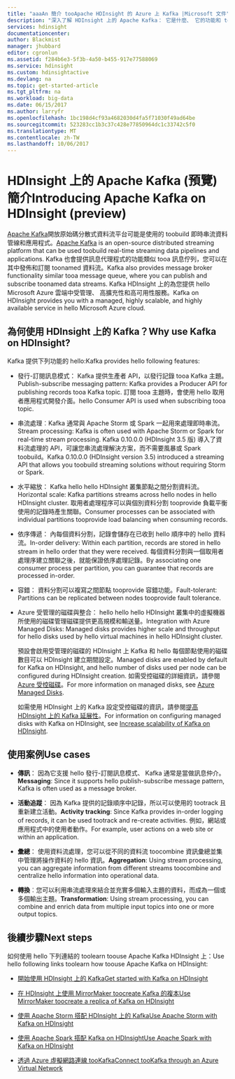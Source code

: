 ```yaml
---
title: "aaaAn 簡介 tooApache HDInsight 的 Azure 上 Kafka |Microsoft 文件"
description: "深入了解 HDInsight 上的 Apache Kafka： 它是什麼、 它的功能和 toofind 範例及取得啟動資訊。"
services: hdinsight
documentationcenter: 
author: Blackmist
manager: jhubbard
editor: cgronlun
ms.assetid: f284b6e3-5f3b-4a50-b455-917e77588069
ms.service: hdinsight
ms.custom: hdinsightactive
ms.devlang: na
ms.topic: get-started-article
ms.tgt_pltfrm: na
ms.workload: big-data
ms.date: 06/15/2017
ms.author: larryfr
ms.openlocfilehash: 1bc198d4cf93a4682030d4fa5f71030f49ad64be
ms.sourcegitcommit: 523283cc1b3c37c428e77850964dc1c33742c5f0
ms.translationtype: MT
ms.contentlocale: zh-TW
ms.lasthandoff: 10/06/2017
---
```

# <a name="introducing-apache-kafka-on-hdinsight-preview"></a><span data-ttu-id="5e94d-103">HDInsight 上的 Apache Kafka (預覽) 簡介</span><span class="sxs-lookup"><span data-stu-id="5e94d-103">Introducing Apache Kafka on HDInsight (preview)</span></span>

<span data-ttu-id="5e94d-104">[Apache Kafka](https://kafka.apache.org)開放原始碼分散式資料流平台可能是使用的 toobuild 即時串流資料管線和應用程式。</span><span class="sxs-lookup"><span data-stu-id="5e94d-104">[Apache Kafka](https://kafka.apache.org) is an open-source distributed streaming platform that can be used toobuild real-time streaming data pipelines and applications.</span></span> <span data-ttu-id="5e94d-105">Kafka 也會提供訊息代理程式的功能類似 tooa 訊息佇列，您可以在其中發佈和訂閱 toonamed 資料流。</span><span class="sxs-lookup"><span data-stu-id="5e94d-105">Kafka also provides message broker functionality similar tooa message queue, where you can publish and subscribe toonamed data streams.</span></span> <span data-ttu-id="5e94d-106">Kafka HDInsight 上的為您提供 hello Microsoft Azure 雲端中受管理、 高擴充性和高可用性服務。</span><span class="sxs-lookup"><span data-stu-id="5e94d-106">Kafka on HDInsight provides you with a managed, highly scalable, and highly available service in hello Microsoft Azure cloud.</span></span>

## <a name="why-use-kafka-on-hdinsight"></a><span data-ttu-id="5e94d-107">為何使用 HDInsight 上的 Kafka？</span><span class="sxs-lookup"><span data-stu-id="5e94d-107">Why use Kafka on HDInsight?</span></span>

<span data-ttu-id="5e94d-108">Kafka 提供下列功能的 hello:</span><span class="sxs-lookup"><span data-stu-id="5e94d-108">Kafka provides hello following features:</span></span>

* <span data-ttu-id="5e94d-109">發行-訂閱訊息模式： Kafka 提供生產者 API，以發行記錄 tooa Kafka 主題。</span><span class="sxs-lookup"><span data-stu-id="5e94d-109">Publish-subscribe messaging pattern: Kafka provides a Producer API for publishing records tooa Kafka topic.</span></span> <span data-ttu-id="5e94d-110">訂閱 tooa 主題時，會使用 hello 取用者應用程式開發介面。</span><span class="sxs-lookup"><span data-stu-id="5e94d-110">hello Consumer API is used when subscribing tooa topic.</span></span>

* <span data-ttu-id="5e94d-111">串流處理︰Kafka 通常與 Apache Storm 或 Spark 一起用來處理即時串流。</span><span class="sxs-lookup"><span data-stu-id="5e94d-111">Stream processing: Kafka is often used with Apache Storm or Spark for real-time stream processing.</span></span> <span data-ttu-id="5e94d-112">Kafka 0.10.0.0 (HDInsight 3.5 版) 導入了資料流處理的 API，可讓您串流處理解決方案，而不需要風暴或 Spark toobuild。</span><span class="sxs-lookup"><span data-stu-id="5e94d-112">Kafka 0.10.0.0 (HDInsight version 3.5) introduced a streaming API that allows you toobuild streaming solutions without requiring Storm or Spark.</span></span>

* <span data-ttu-id="5e94d-113">水平縮放： Kafka hello hello HDInsight 叢集節點之間分割資料流。</span><span class="sxs-lookup"><span data-stu-id="5e94d-113">Horizontal scale: Kafka partitions streams across hello nodes in hello HDInsight cluster.</span></span> <span data-ttu-id="5e94d-114">取用者處理程序可以與個別資料分割 tooprovide 負載平衡使用的記錄時產生關聯。</span><span class="sxs-lookup"><span data-stu-id="5e94d-114">Consumer processes can be associated with individual partitions tooprovide load balancing when consuming records.</span></span>

* <span data-ttu-id="5e94d-115">依序傳遞： 內每個資料分割，記錄會儲存在已收到 hello 順序中的 hello 資料流。</span><span class="sxs-lookup"><span data-stu-id="5e94d-115">In-order delivery: Within each partition, records are stored in hello stream in hello order that they were received.</span></span> <span data-ttu-id="5e94d-116">每個資料分割與一個取用者處理序建立關聯之後，就能保證依序處理記錄。</span><span class="sxs-lookup"><span data-stu-id="5e94d-116">By associating one consumer process per partition, you can guarantee that records are processed in-order.</span></span>

* <span data-ttu-id="5e94d-117">容錯： 資料分割可以複寫之間節點 tooprovide 容錯功能。</span><span class="sxs-lookup"><span data-stu-id="5e94d-117">Fault-tolerant: Partitions can be replicated between nodes tooprovide fault tolerance.</span></span>

* <span data-ttu-id="5e94d-118">Azure 受管理的磁碟與整合： hello hello hello HDInsight 叢集中的虛擬機器所使用的磁碟管理磁碟提供更高規模和輸送量。</span><span class="sxs-lookup"><span data-stu-id="5e94d-118">Integration with Azure Managed Disks: Managed disks provides higher scale and throughput for hello disks used by hello virtual machines in hello HDInsight cluster.</span></span>

    <span data-ttu-id="5e94d-119">預設會啟用受管理的磁碟的 HDInsight 上 Kafka 和 hello 每個節點使用的磁碟數目可以 HDInsight 建立期間設定。</span><span class="sxs-lookup"><span data-stu-id="5e94d-119">Managed disks are enabled by default for Kafka on HDInsight, and hello number of disks used per node can be configured during HDInsight creation.</span></span> <span data-ttu-id="5e94d-120">如需受控磁碟的詳細資訊，請參閱 [Azure 受控磁碟](../virtual-machines/windows/managed-disks-overview.md)。</span><span class="sxs-lookup"><span data-stu-id="5e94d-120">For more information on managed disks, see [Azure Managed Disks](../virtual-machines/windows/managed-disks-overview.md).</span></span>

    <span data-ttu-id="5e94d-121">如需使用 HDInsight 上的 Kafka 設定受控磁碟的資訊，請參閱[提高 HDInsight 上的 Kafka 延展性](hdinsight-apache-kafka-scalability.md)。</span><span class="sxs-lookup"><span data-stu-id="5e94d-121">For information on configuring managed disks with Kafka on HDInsight, see [Increase scalability of Kafka on HDInsight](hdinsight-apache-kafka-scalability.md).</span></span>

## <a name="use-cases"></a><span data-ttu-id="5e94d-122">使用案例</span><span class="sxs-lookup"><span data-stu-id="5e94d-122">Use cases</span></span>

* <span data-ttu-id="5e94d-123">**傳訊**： 因為它支援 hello 發行-訂閱訊息模式、 Kafka 通常是當做訊息仲介。</span><span class="sxs-lookup"><span data-stu-id="5e94d-123">**Messaging**: Since it supports hello publish-subscribe message pattern, Kafka is often used as a message broker.</span></span>

* <span data-ttu-id="5e94d-124">**活動追蹤**： 因為 Kafka 提供的記錄順序中記錄，所以可以使用的 tootrack 且重新建立活動。</span><span class="sxs-lookup"><span data-stu-id="5e94d-124">**Activity tracking**: Since Kafka provides in-order logging of records, it can be used tootrack and re-create activities.</span></span> <span data-ttu-id="5e94d-125">例如，網站或應用程式中的使用者動作。</span><span class="sxs-lookup"><span data-stu-id="5e94d-125">For example, user actions on a web site or within an application.</span></span>

* <span data-ttu-id="5e94d-126">**彙總**： 使用資料流處理，您可以從不同的資料流 toocombine 資訊彙總並集中管理將操作資料的 hello 資訊。</span><span class="sxs-lookup"><span data-stu-id="5e94d-126">**Aggregation**: Using stream processing, you can aggregate information from different streams toocombine and centralize hello information into operational data.</span></span>

* <span data-ttu-id="5e94d-127">**轉換**︰您可以利用串流處理來結合並充實多個輸入主題的資料，而成為一個或多個輸出主題。</span><span class="sxs-lookup"><span data-stu-id="5e94d-127">**Transformation**: Using stream processing, you can combine and enrich data from multiple input topics into one or more output topics.</span></span>

## <a name="next-steps"></a><span data-ttu-id="5e94d-128">後續步驟</span><span class="sxs-lookup"><span data-stu-id="5e94d-128">Next steps</span></span>

<span data-ttu-id="5e94d-129">如何使用 hello 下列連結的 toolearn toouse Apache Kafka HDInsight 上：</span><span class="sxs-lookup"><span data-stu-id="5e94d-129">Use hello following links toolearn how toouse Apache Kafka on HDInsight:</span></span>

* [<span data-ttu-id="5e94d-130">開始使用 HDInsight 上的 Kafka</span><span class="sxs-lookup"><span data-stu-id="5e94d-130">Get started with Kafka on HDInsight</span></span>](hdinsight-apache-kafka-get-started.md)

* [<span data-ttu-id="5e94d-131">在 HDInsight 上使用 MirrorMaker toocreate Kafka 的複本</span><span class="sxs-lookup"><span data-stu-id="5e94d-131">Use MirrorMaker toocreate a replica of Kafka on HDInsight</span></span>](hdinsight-apache-kafka-mirroring.md)

* [<span data-ttu-id="5e94d-132">使用 Apache Storm 搭配 HDInsight 上的 Kafka</span><span class="sxs-lookup"><span data-stu-id="5e94d-132">Use Apache Storm with Kafka on HDInsight</span></span>](hdinsight-apache-storm-with-kafka.md)

* [<span data-ttu-id="5e94d-133">使用 Apache Spark 搭配 Kafka on HDInsight</span><span class="sxs-lookup"><span data-stu-id="5e94d-133">Use Apache Spark with Kafka on HDInsight</span></span>](hdinsight-apache-spark-with-kafka.md)

* [<span data-ttu-id="5e94d-134">透過 Azure 虛擬網路連線 tooKafka</span><span class="sxs-lookup"><span data-stu-id="5e94d-134">Connect tooKafka through an Azure Virtual Network</span></span>](hdinsight-apache-kafka-connect-vpn-gateway.md)

